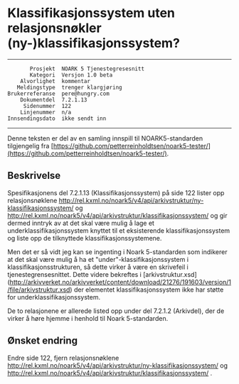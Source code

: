 Klassifikasjonssystem uten relasjonsnøkler (ny-)klassifikasjonssystem?
======================================================================

 ------------------  ---------------------------------
           Prosjekt  NOARK 5 Tjenestegresesnitt
           Kategori  Versjon 1.0 beta
        Alvorlighet  kommentar
       Meldingstype  trenger klargjøring
    Brukerreferanse  pere@hungry.com
        Dokumentdel  7.2.1.13
         Sidenummer  122
        Linjenummer  n/a
    Innsendingsdato  ikke sendt inn
 ------------------  ---------------------------------

Denne teksten er del av en samling innspill til NOARK5-standarden
tilgjengelig fra [https://github.com/petterreinholdtsen/noark5-tester/](https://github.com/petterreinholdtsen/noark5-tester/).

Beskrivelse
-----------

Spesifikasjonens del 7.2.1.13 (Klassifikasjonssystem) på side 122
lister opp relasjonsnøklene
http://rel.kxml.no/noark5/v4/api/arkivstruktur/ny-klassifikasjonssystem/
og
http://rel.kxml.no/noark5/v4/api/arkivstruktur/klassifikasjonssystem/
og gir dermed inntryk av at det skal være mulig å lage et
underklassifikasjonssystem knyttet til et eksisterende
klassifikasjonssystem og liste opp de tilknyttede
klassifikasjonssystemene.

Men det er så vidt jeg kan se ingenting i Noark 5-standarden som
indikerer at det skal være mulig å ha et "under"-klassifikasjonssystem
i klassifikasjonsstrukturen, så dette virker å være en skrivefeil i
tjenestegrensesnittet. Dette videre bekreftes i [arkivstruktur.xsd] (http://arkivverket.no/arkivverket/content/download/21276/191603/version/1/file/arkivstruktur.xsd) 
der elementet klassifikasjonssystem ikke har støtte for underklassifikasjonssystem.

De to relasjonene er allerede listed opp under del 7.2.1.2 (Arkivdel),
der de virker å høre hjemme i henhold til Noark 5-standarden.

Ønsket endring
--------------

Endre side 122, fjern relasjonsnøklene
http://rel.kxml.no/noark5/v4/api/arkivstruktur/ny-klassifikasjonssystem/
og
http://rel.kxml.no/noark5/v4/api/arkivstruktur/klassifikasjonssystem/ .
